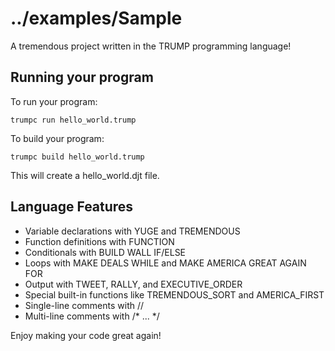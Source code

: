 # ../examples/Sample

A tremendous project written in the TRUMP programming language!

## Running your program

To run your program:

    trumpc run hello_world.trump

To build your program:

    trumpc build hello_world.trump

This will create a hello_world.djt file.

## Language Features

- Variable declarations with YUGE and TREMENDOUS
- Function definitions with FUNCTION
- Conditionals with BUILD WALL IF/ELSE
- Loops with MAKE DEALS WHILE and MAKE AMERICA GREAT AGAIN FOR
- Output with TWEET, RALLY, and EXECUTIVE_ORDER
- Special built-in functions like TREMENDOUS_SORT and AMERICA_FIRST
- Single-line comments with //
- Multi-line comments with /* ... */

Enjoy making your code great again!
